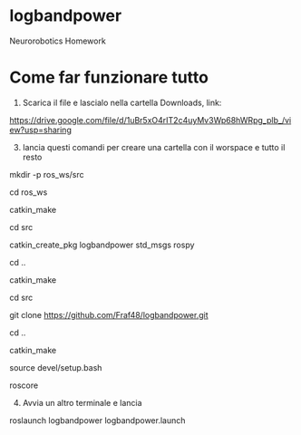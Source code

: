 # logbandpower
Neurorobotics Homework

# Come far funzionare tutto
1) Scarica il file e lascialo nella cartella Downloads, link:

https://drive.google.com/file/d/1uBr5xO4rIT2c4uyMv3Wp68hWRpg_plb_/view?usp=sharing

3) lancia questi comandi per creare una cartella con il worspace e tutto il resto

mkdir -p ros_ws/src

cd ros_ws

catkin_make
  
cd src
  
catkin_create_pkg logbandpower std_msgs rospy
  
cd ..
  
catkin_make 

cd src
  
git clone https://github.com/Fraf48/logbandpower.git
  
cd ..
  
catkin_make
  
source devel/setup.bash

roscore

4) Avvia un altro terminale e lancia

roslaunch logbandpower logbandpower.launch 






